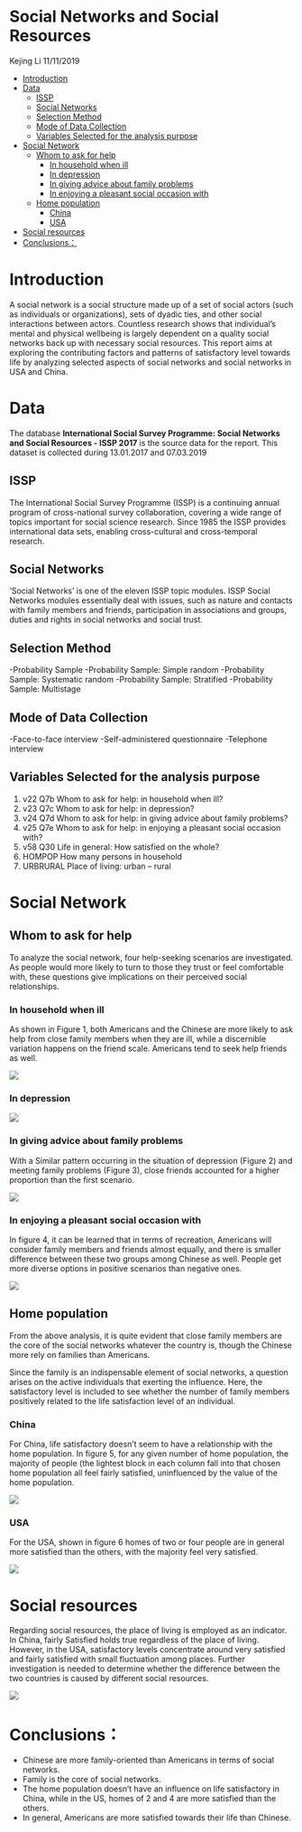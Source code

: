 Social Networks and Social Resources
================
Kejing Li
11/11/2019

  - [Introduction](#introduction)
  - [Data](#data)
      - [ISSP](#issp)
      - [Social Networks](#social-networks)
      - [Selection Method](#selection-method)
      - [Mode of Data Collection](#mode-of-data-collection)
      - [Variables Selected for the analysis
        purpose](#variables-selected-for-the-analysis-purpose)
  - [Social Network](#social-network)
      - [Whom to ask for help](#whom-to-ask-for-help)
          - [In household when ill](#in-household-when-ill)
          - [In depression](#in-depression)
          - [In giving advice about family
            problems](#in-giving-advice-about-family-problems)
          - [In enjoying a pleasant social occasion
            with](#in-enjoying-a-pleasant-social-occasion-with)
      - [Home population](#home-population)
          - [China](#china)
          - [USA](#usa)
  - [Social resources](#social-resources)
  - [Conclusions：](#conclusions)

# Introduction

A social network is a social structure made up of a set of social actors
(such as individuals or organizations), sets of dyadic ties, and other
social interactions between actors. Countless research shows that
individual’s mental and physical wellbeing is largely dependent on a
quality social networks back up with necessary social resources. This
report aims at exploring the contributing factors and patterns of
satisfactory level towards life by analyzing selected aspects of social
networks and social networks in USA and China.

# Data

The database **International Social Survey Programme: Social Networks
and Social Resources - ISSP 2017** is the source data for the report.
This dataset is collected during 13.01.2017 and 07.03.2019

## ISSP

The International Social Survey Programme (ISSP) is a continuing annual
program of cross-national survey collaboration, covering a wide range of
topics important for social science research. Since 1985 the ISSP
provides international data sets, enabling cross-cultural and
cross-temporal research.

## Social Networks

‘Social Networks’ is one of the eleven ISSP topic modules. ISSP Social
Networks modules essentially deal with issues, such as nature and
contacts with family members and friends, participation in associations
and groups, duties and rights in social networks and social trust.

## Selection Method

\-Probability Sample -Probability Sample: Simple random -Probability
Sample: Systematic random -Probability Sample: Stratified -Probability
Sample: Multistage

## Mode of Data Collection

\-Face-to-face interview -Self-administered questionnaire -Telephone
interview

## Variables Selected for the analysis purpose

1.  v22 Q7b Whom to ask for help: in household when ill?
2.  v23 Q7c Whom to ask for help: in depression?
3.  v24 Q7d Whom to ask for help: in giving advice about family
    problems?
4.  v25 Q7e Whom to ask for help: in enjoying a pleasant social occasion
    with?
5.  v58 Q30 Life in general: How satisfied on the whole?
6.  HOMPOP How many persons in household
7.  URBRURAL Place of living: urban – rural

# Social Network

## Whom to ask for help

To analyze the social network, four help-seeking scenarios are
investigated. As people would more likely to turn to those they trust or
feel comfortable with, these questions give implications on their
perceived social relationships.

### In household when ill

As shown in Figure 1, both Americans and the Chinese are more likely to
ask help from close family members when they are ill, while a
discernible variation happens on the friend scale. Americans tend to
seek help friends as well.

![](Social-Networks-and-Social-Resources_files/figure-gfm/ill-1.png)<!-- -->

### In depression

![](Social-Networks-and-Social-Resources_files/figure-gfm/depression-1.png)<!-- -->

### In giving advice about family problems

With a Similar pattern occurring in the situation of depression (Figure
2) and meeting family problems (Figure 3), close friends accounted for a
higher proportion than the first scenario.

![](Social-Networks-and-Social-Resources_files/figure-gfm/Family%20Pproblems-1.png)<!-- -->

### In enjoying a pleasant social occasion with

In figure 4, it can be learned that in terms of recreation, Americans
will consider family members and friends almost equally, and there is
smaller difference between these two groups among Chinese as well.
People get more diverse options in positive scenarios than negative
ones.

![](Social-Networks-and-Social-Resources_files/figure-gfm/social%20occasion-1.png)<!-- -->

## Home population

From the above analysis, it is quite evident that close family members
are the core of the social networks whatever the country is, though the
Chinese more rely on families than Americans.

Since the family is an indispensable element of social networks, a
question arises on the active individuals that exerting the influence.
Here, the satisfactory level is included to see whether the number of
family members positively related to the life satisfaction level of an
individual.

### China

For China, life satisfactory doesn’t seem to have a relationship with
the home population. In figure 5, for any given number of home
population, the majority of people (the lightest block in each column
fall into that chosen home population all feel fairly satisfied,
uninfluenced by the value of the home population.

![](Social-Networks-and-Social-Resources_files/figure-gfm/Satisfactory%20and%20home%20population\(China\)-1.png)<!-- -->

### USA

For the USA, shown in figure 6 homes of two or four people are in
general more satisfied than the others, with the majority feel very
satisfied.

![](Social-Networks-and-Social-Resources_files/figure-gfm/Satisfactory%20and%20home%20population\(USA\)-1.png)<!-- -->

# Social resources

Regarding social resources, the place of living is employed as an
indicator. In China, fairly Satisfied holds true regardless of the place
of living. However, in the USA, satisfactory levels concentrate around
very satisfied and fairly satisfied with small fluctuation among places.
Further investigation is needed to determine whether the difference
between the two countries is caused by different social resources.

![](Social-Networks-and-Social-Resources_files/figure-gfm/urban_rural%20and%20satisfactory%20level-1.png)<!-- -->

# Conclusions：

  - Chinese are more family-oriented than Americans in terms of social
    networks.
  - Family is the core of social networks.
  - The home population doesn’t have an influence on life satisfactory
    in China, while in the US, homes of 2 and 4 are more satisfied than
    the others.
  - In general, Americans are more satisfied towards their life than
    Chinese.
